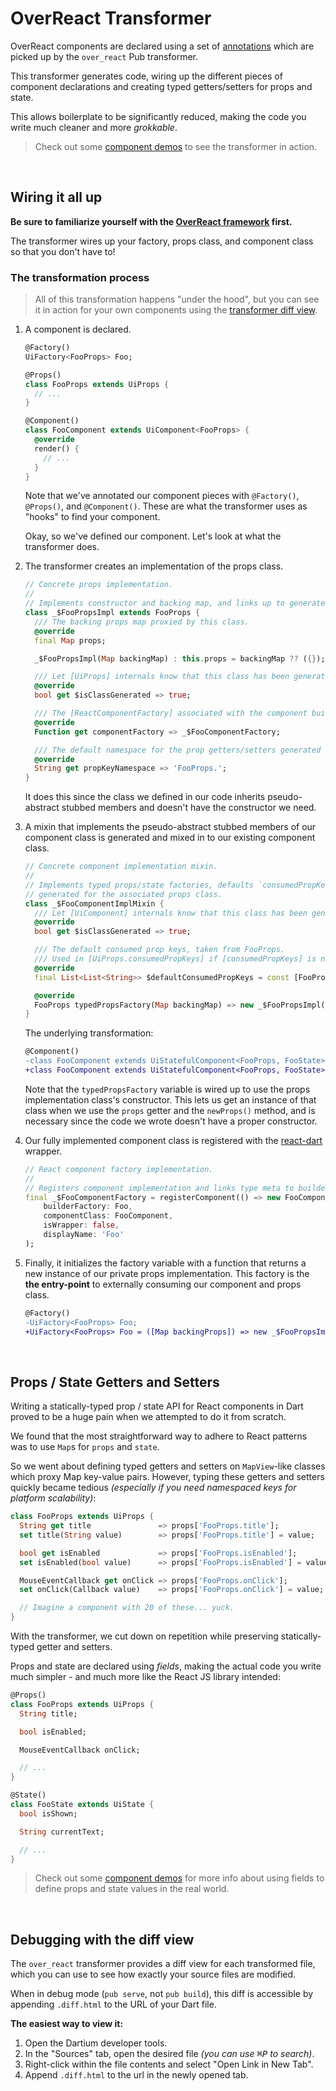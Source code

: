 # OverReact Transformer

[](#__START_EMBEDDED_README__)

OverReact components are declared using a set of [annotations] which are 
picked up by the `over_react` Pub transformer.

This transformer generates code, wiring up the different pieces of component 
declarations and creating typed getters/setters for props and state.

This allows boilerplate to be significantly reduced, making the code you write 
much cleaner and more _grokkable_.

> Check out some [component demos] to see the transformer in action.

&nbsp;
&nbsp;



## Wiring it all up

__Be sure to familiarize yourself with the [OverReact framework] first.__

The transformer wires up your factory, props class, and component class so that you don't have to!


### The transformation process

> All of this transformation happens "under the hood", but you can see it in action for your 
own components using the [transformer diff view](#debugging-with-the-diff-view).

1. A component is declared.

    ```dart
    @Factory()
    UiFactory<FooProps> Foo;
    
    @Props()
    class FooProps extends UiProps { 
      // ...
    }
    
    @Component()
    class FooComponent extends UiComponent<FooProps> {
      @override
      render() { 
        // ...
      }
    }
    ```

    Note that we've annotated our component pieces with `@Factory()`, `@Props()`, and `@Component()`. 
    These are what the transformer uses as "hooks" to find your component.

    Okay, so we've defined our component. Let's look at what the transformer does.
    
2. The transformer creates an implementation of the props class.

    ```dart
    // Concrete props implementation.
    //
    // Implements constructor and backing map, and links up to generated component factory.
    class _$FooPropsImpl extends FooProps {
      /// The backing props map proxied by this class.
      @override
      final Map props;
    
      _$FooPropsImpl(Map backingMap) : this.props = backingMap ?? ({});
    
      /// Let [UiProps] internals know that this class has been generated.
      @override
      bool get $isClassGenerated => true;
    
      /// The [ReactComponentFactory] associated with the component built by this class.
      @override
      Function get componentFactory => _$FooComponentFactory;
    
      /// The default namespace for the prop getters/setters generated for this class.
      @override
      String get propKeyNamespace => 'FooProps.';
    }
    ```
    
    It does this since the class we defined in our code inherits pseudo-abstract stubbed 
    members and doesn't have the constructor we need.

3. A mixin that implements the pseudo-abstract stubbed members of our component class is 
generated and mixed in to our existing component class.

    ```dart
    // Concrete component implementation mixin.
    //
    // Implements typed props/state factories, defaults `consumedPropKeys` to the keys
    // generated for the associated props class.
    class _$FooComponentImplMixin {
      /// Let [UiComponent] internals know that this class has been generated.
      @override
      bool get $isClassGenerated => true;
    
      /// The default consumed prop keys, taken from FooProps.
      /// Used in [UiProps.consumedPropKeys] if [consumedPropKeys] is not overridden.
      @override
      final List<List<String>> $defaultConsumedPropKeys = const [FooProps.$propKeys];
    
      @override
      FooProps typedPropsFactory(Map backingMap) => new _$FooPropsImpl(backingMap);
    }
    ```

    The underlying transformation:
    
    ```diff
    @Component()
    -class FooComponent extends UiStatefulComponent<FooProps, FooState> {
    +class FooComponent extends UiStatefulComponent<FooProps, FooState> with _$FooComponentImplMixin {
    ```

    Note that the `typedPropsFactory` variable is wired up to use the props implementation 
    class's constructor. This lets us get an instance of that class when we use the `props` 
    getter and the `newProps()` method, and is necessary since the code we wrote 
    doesn't have a proper constructor.

4. Our fully implemented component class is registered with the [react-dart] wrapper.

    ```dart
    // React component factory implementation.
    //
    // Registers component implementation and links type meta to builder factory.
    final _$FooComponentFactory = registerComponent(() => new FooComponent(),
        builderFactory: Foo,
        componentClass: FooComponent,
        isWrapper: false,
        displayName: 'Foo'
    );
    ```

5. Finally, it initializes the factory variable with a function that returns a new instance of our 
private props implementation. This factory is the __the entry-point__ to externally consuming our 
component and props class.

    ```diff
    @Factory()
    -UiFactory<FooProps> Foo;
    +UiFactory<FooProps> Foo = ([Map backingProps]) => new _$FooPropsImpl(backingProps);
    ```

&nbsp;
&nbsp;



## Props / State Getters and Setters

Writing a statically-typed prop / state API for React components in Dart proved to be a huge pain when we 
attempted to do it from scratch.

We found that the most straightforward way to adhere to React patterns was to use `Map`s for `props` and `state`. 

So we went about defining typed getters and setters on `MapView`-like classes which proxy Map key-value pairs. 
However, typing these getters and setters quickly became tedious 
_(especially if you need namespaced keys for platform scalability)_:

```dart
class FooProps extends UiProps {
  String get title               => props['FooProps.title'];
  set title(String value)        => props['FooProps.title'] = value;

  bool get isEnabled             => props['FooProps.isEnabled'];
  set isEnabled(bool value)      => props['FooProps.isEnabled'] = value;

  MouseEventCallback get onClick => props['FooProps.onClick'];
  set onClick(Callback value)    => props['FooProps.onClick'] = value;

  // Imagine a component with 20 of these... yuck.
}
```

With the transformer, we cut down on repetition while preserving statically-typed getter and setters. 

Props and state are declared using _fields_, making the actual code you write much simpler - 
and much more like the React JS library intended:

```dart
@Props()
class FooProps extends UiProps {
  String title;

  bool isEnabled;

  MouseEventCallback onClick;

  // ...
}

@State()
class FooState extends UiState {
  bool isShown;

  String currentText;

  // ...
}
```

> Check out some [component demos] for more info about using fields to define props and state values in the real world.

&nbsp;
&nbsp;



## Debugging with the diff view

The `over_react` transformer provides a diff view for each transformed file, 
which you can use to see how exactly your source files are modified.

When in debug mode (`pub serve`, not `pub build`), this diff is accessible by 
appending `.diff.html` to the URL of your Dart file.

__The easiest way to view it:__

1. Open the Dartium developer tools.
2. In the "Sources" tab, open the desired file <em>(you can use <kbd>⌘P</kbd> to search)</em>.
3. Right-click within the file contents and select "Open Link in New Tab".
4. Append `.diff.html` to the url in the newly opened tab.



[OverReact framework]: https://github.com/Workiva/over_react/blob/master/README.md
[annotations]: https://github.com/Workiva/over_react/blob/master/lib/src/component_declaration/annotations.dart
[component demos]: https://workiva.github.io/over_react/demos
[react-dart]: https://github.com/cleandart/react-dart
